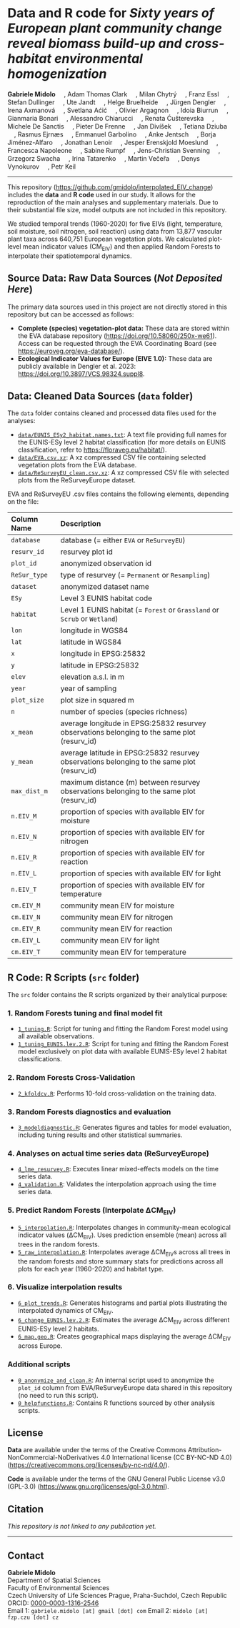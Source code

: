 # Data and R code for *Sixty years of European plant community change reveal biomass build-up and cross-habitat environmental homogenization*

**Gabriele Midolo** <a href="https://orcid.org/0000-0003-1316-2546" target="_blank"><img src="https://upload.wikimedia.org/wikipedia/commons/0/06/ORCID_iD.svg" class="is-rounded" width="15"/></a>,
Adam Thomas Clark <a href="https://orcid.org/0000-0002-8843-3278" target="_blank"><img src="https://upload.wikimedia.org/wikipedia/commons/0/06/ORCID_iD.svg" class="is-rounded" width="15"/></a>,
Milan Chytrý <a href="https://orcid.org/0000-0002-8122-3075" target="_blank"><img src="https://upload.wikimedia.org/wikipedia/commons/0/06/ORCID_iD.svg" class="is-rounded" width="15"/></a>,
Franz Essl <a href="https://orcid.org/0000-0001-8253-2112" target="_blank"><img src="https://upload.wikimedia.org/wikipedia/commons/0/06/ORCID_iD.svg" class="is-rounded" width="15"/></a>,
Stefan Dullinger <a href="https://orcid.org/0000-0003-3919-0887" target="_blank"><img src="https://upload.wikimedia.org/wikipedia/commons/0/06/ORCID_iD.svg" class="is-rounded" width="15"/></a>,
Ute Jandt <a href="https://orcid.org/0000-0002-3177-3669" target="_blank"><img src="https://upload.wikimedia.org/wikipedia/commons/0/06/ORCID_iD.svg" class="is-rounded" width="15"/></a>,
Helge Bruelheide <a href="https://orcid.org/0000-0003-3135-0356" target="_blank"><img src="https://upload.wikimedia.org/wikipedia/commons/0/06/ORCID_iD.svg" class="is-rounded" width="15"/></a>,
Jürgen Dengler <a href="https://orcid.org/0000-0003-3221-660X" target="_blank"><img src="https://upload.wikimedia.org/wikipedia/commons/0/06/ORCID_iD.svg" class="is-rounded" width="15"/></a>,
Irena Axmanová <a href="https://orcid.org/0000-0001-9440-7976" target="_blank"><img src="https://upload.wikimedia.org/wikipedia/commons/0/06/ORCID_iD.svg" class="is-rounded" width="15"/></a>,
Svetlana Aćić <a href="https://orcid.org/0000-0001-6553-3797" target="_blank"><img src="https://upload.wikimedia.org/wikipedia/commons/0/06/ORCID_iD.svg" class="is-rounded" width="15"/></a>,
Olivier Argagnon <a href="https://orcid.org/0000-0003-2069-7231" target="_blank"><img src="https://upload.wikimedia.org/wikipedia/commons/0/06/ORCID_iD.svg" class="is-rounded" width="15"/></a>,
Idoia Biurrun <a href="https://orcid.org/0000-0002-1454-0433" target="_blank"><img src="https://upload.wikimedia.org/wikipedia/commons/0/06/ORCID_iD.svg" class="is-rounded" width="15"/></a>,
Gianmaria Bonari <a href="https://orcid.org/0000-0002-5574-6067" target="_blank"><img src="https://upload.wikimedia.org/wikipedia/commons/0/06/ORCID_iD.svg" class="is-rounded" width="15"/></a>,
Alessandro Chiarucci <a href="https://orcid.org/0000-0003-1160-235X" target="_blank"><img src="https://upload.wikimedia.org/wikipedia/commons/0/06/ORCID_iD.svg" class="is-rounded" width="15"/></a>,
Renata Ćušterevska <a href="https://orcid.org/0000-0002-3849-6983" target="_blank"><img src="https://upload.wikimedia.org/wikipedia/commons/0/06/ORCID_iD.svg" class="is-rounded" width="15"/></a>,
Michele De Sanctis <a href="https://orcid.org/0000-0002-7280-6199" target="_blank"><img src="https://upload.wikimedia.org/wikipedia/commons/0/06/ORCID_iD.svg" class="is-rounded" width="15"/></a>,
Pieter De Frenne <a href="https://orcid.org/0000-0002-8613-0943" target="_blank"><img src="https://upload.wikimedia.org/wikipedia/commons/0/06/ORCID_iD.svg" class="is-rounded" width="15"/></a>,
Jan Divíšek <a href="https://orcid.org/0000-0002-5127-5130" target="_blank"><img src="https://upload.wikimedia.org/wikipedia/commons/0/06/ORCID_iD.svg" class="is-rounded" width="15"/></a>,
Tetiana Dziuba <a href="https://orcid.org/0000-0001-8621-0890" target="_blank"><img src="https://upload.wikimedia.org/wikipedia/commons/0/06/ORCID_iD.svg" class="is-rounded" width="15"/></a>,
Rasmus Ejrnæs <a href="https://orcid.org/0000-0003-2538-8606" target="_blank"><img src="https://upload.wikimedia.org/wikipedia/commons/0/06/ORCID_iD.svg" class="is-rounded" width="15"/></a>,
Emmanuel Garbolino <a href="https://orcid.org/0000-0002-4954-6069" target="_blank"><img src="https://upload.wikimedia.org/wikipedia/commons/0/06/ORCID_iD.svg" class="is-rounded" width="15"/></a>,
Anke Jentsch <a href="https://orcid.org/0000-0002-2345-8300" target="_blank"><img src="https://upload.wikimedia.org/wikipedia/commons/0/06/ORCID_iD.svg" class="is-rounded" width="15"/></a>,
Borja Jiménez-Alfaro <a href="https://orcid.org/0000-0001-6601-9597" target="_blank"><img src="https://upload.wikimedia.org/wikipedia/commons/0/06/ORCID_iD.svg" class="is-rounded" width="15"/></a>,
Jonathan Lenoir <a href="https://orcid.org/0000-0003-0638-9582" target="_blank"><img src="https://upload.wikimedia.org/wikipedia/commons/0/06/ORCID_iD.svg" class="is-rounded" width="15"/></a>,
Jesper Erenskjold Moeslund <a href="https://orcid.org/0000-0001-8591-7149" target="_blank"><img src="https://upload.wikimedia.org/wikipedia/commons/0/06/ORCID_iD.svg" class="is-rounded" width="15"/></a>,
Francesca Napoleone <a href="https://orcid.org/0000-0002-3807-7180" target="_blank"><img src="https://upload.wikimedia.org/wikipedia/commons/0/06/ORCID_iD.svg" class="is-rounded" width="15"/></a>,
Sabine Rumpf <a href="https://orcid.org/0000-0001-5909-9568" target="_blank"><img src="https://upload.wikimedia.org/wikipedia/commons/0/06/ORCID_iD.svg" class="is-rounded" width="15"/></a>,
Jens-Christian Svenning <a href="https://orcid.org/0000-0002-3415-0862" target="_blank"><img src="https://upload.wikimedia.org/wikipedia/commons/0/06/ORCID_iD.svg" class="is-rounded" width="15"/></a>,
Grzegorz Swacha <a href="https://orcid.org/0000-0002-6380-2954" target="_blank"><img src="https://upload.wikimedia.org/wikipedia/commons/0/06/ORCID_iD.svg" class="is-rounded" width="15"/></a>,
Irina Tatarenko <a href="https://orcid.org/0000-0001-6835-2465" target="_blank"><img src="https://upload.wikimedia.org/wikipedia/commons/0/06/ORCID_iD.svg" class="is-rounded" width="15"/></a>,
Martin Večeřa <a href="https://orcid.org/0000-0001-8507-791X" target="_blank"><img src="https://upload.wikimedia.org/wikipedia/commons/0/06/ORCID_iD.svg" class="is-rounded" width="15"/></a>,
Denys Vynokurov <a href="https://orcid.org/0000-0001-7003-6680" target="_blank"><img src="https://upload.wikimedia.org/wikipedia/commons/0/06/ORCID_iD.svg" class="is-rounded" width="15"/></a>,
Petr Keil <a href="https://orcid.org/0000-0003-3017-1858" target="_blank"><img src="https://upload.wikimedia.org/wikipedia/commons/0/06/ORCID_iD.svg" class="is-rounded" width="15"/></a>

---
This repository (<https://github.com/gmidolo/interpolated_EIV_change>) includes the **data** and **R code** used in our study. It allows for the reproduction of the main analyses and supplementary materials. Due to their substantial file size, model outputs are not included in this repository.

We studied temporal trends (1960-2020) for five EIVs (light, temperature, soil moisture, soil nitrogen, soil reaction) using data from 13,877 vascular plant taxa across 640,751 European vegetation plots. We calculated plot-level mean indicator values (CM<sub>EIV</sub>) and then applied Random Forests to interpolate their spatiotemporal dynamics.

## Source Data: Raw Data Sources (*Not Deposited Here*)

The primary data sources used in this project are not directly stored in this repository but can be accessed as follows:

-   **Complete (species) vegetation-plot data:** These data are stored within the EVA database repository (<https://doi.org/10.58060/250x-we61>). Access can be requested through the EVA Coordinating Board (see <https://euroveg.org/eva-database/>).
-   **Ecological Indicator Values for Europe (EIVE 1.0):** These data are publicly available in Dengler et al. 2023: <https://doi.org/10.3897/VCS.98324.suppl8>.

## Data: Cleaned Data Sources (`data` folder)

The `data` folder contains cleaned and processed data files used for the analyses:

-   [`data/EUNIS_ESy2_habitat.names.txt`](data/EUNIS_ESy2_habitat.names.txt): A text file providing full names for the EUNIS-ESy level 2 habitat classification (for more details on EUNIS classification, refer to <https://floraveg.eu/habitat/>).
-   [`data/EVA.csv.xz`](data/EVA.csv.xz): A xz compressed CSV file containing selected vegetation plots from the EVA database. 
-   [`data/ReSurveyEU_clean.csv.xz`](data/ReSurveyEU_clean.csv.xz): A xz compressed CSV file with selected plots from the ReSurveyEurope dataset.

EVA and ReSurveyEU .csv files contains the following elements, depending on the file:

| Column Name | Description |
| :---------- | :----------------------------------------------------------------- |
| `database` | database (= either `EVA` or `ReSurveyEU`) |
| `resurv_id` | resurvey plot id |
| `plot_id` | anonymized observation id |
| `ReSur_type` | type of resurvey (= `Permanent` or `Resampling`) |
| `dataset` | anonymized dataset name |
| `ESy` | Level 3 EUNIS habitat code |
| `habitat` | Level 1 EUNIS habitat (= `Forest` or `Grassland` or `Scrub` or `Wetland`) |
| `lon` | longitude in WGS84 |
| `lat` | latitude in WGS84 |
| `x` | longitude in EPSG:25832 |
| `y` | latitude in EPSG:25832 |
| `elev` | elevation a.s.l. in m |
| `year` | year of sampling |
| `plot_size` | plot size in squared m |
| `n` | number of species (species richness) |
| `x_mean` | average longitude in EPSG:25832 resurvey observations belonging to the same plot (resurv_id) |
| `y_mean` | average latitude in EPSG:25832 resurvey observations belonging to the same plot (resurv_id) |
| `max_dist_m` | maximum distance (m) between resurvey observations belonging to the same plot (resurv_id) |
| `n.EIV_M` | proportion of species with available EIV for moisture |
| `n.EIV_N` | proportion of species with available EIV for nitrogen |
| `n.EIV_R` | proportion of species with available EIV for reaction |
| `n.EIV_L` | proportion of species with available EIV for light |
| `n.EIV_T` | proportion of species with available EIV for temperature |
| `cm.EIV_M` | community mean EIV for moisture |
| `cm.EIV_N` | community mean EIV for nitrogen |
| `cm.EIV_R` | community mean EIV for reaction |
| `cm.EIV_L` | community mean EIV for light |
| `cm.EIV_T` | community mean EIV for temperature |

## R Code: R Scripts (`src` folder)

The `src` folder contains the R scripts organized by their analytical purpose:

### 1. Random Forests tuning and final model fit

- [`1_tuning.R`](src/1_tuning.R): Script for tuning and fitting the Random Forest model using all available observations.
- [`1_tuning_EUNIS.lev.2.R`](src/1_tuning_EUNIS.lev.2.R): Script for tuning and fitting the Random Forest model exclusively on plot data with available EUNIS-ESy level 2 habitat classifications.

### 2. Random Forests Cross-Validation

- [`2_kfoldcv.R`](src/2_kfoldcv.R): Performs 10-fold cross-validation on the training data.

### 3. Random Forests diagnostics and evaluation

- [`3_modeldiagnostic.R`](src/3_modeldiagnostic.R): Generates figures and tables for model evaluation, including tuning results and other statistical summaries.

### 4. Analyses on actual time series data (ReSurveyEurope)

- [`4_lme_resurvey.R`](src/4_lme_resurvey.R): Executes linear mixed-effects models on the time series data.
- [`4_validation.R`](src/4_validation.R): Validates the interpolation approach using the time series data.

### 5. Predict Random Forests (Interpolate ΔCM<sub>EIV</sub>)

- [`5_interpolation.R`](src/5_interpolation.R): Interpolates changes in community-mean ecological indicator values (ΔCM<sub>EIV</sub>). Uses prediction ensemble (mean) across all trees in the random forests.
- [`5_raw_interpolation.R`](src/5_raw_interpolation.R): Interpolates average ΔCM<sub>EIV</sub>s across all trees in the random forests and store summary stats for predictions across all plots for each year (1960-2020) and habitat type.

### 6. Visualize interpolation results

- [`6_plot_trends.R`](src/6_plot_trends.R): Generates histograms and partial plots illustrating the interpolated dynamics of CM<sub>EIV</sub>.
- [`6_change_EUNIS.lev.2.R`](src/6_change_EUNIS.lev.2.R): Estimates the average ΔCM<sub>EIV</sub> across different EUNIS-ESy level 2 habitats.
- [`6_map.geo.R`](src/6_map.geo.R): Creates geographical maps displaying the average ΔCM<sub>EIV</sub> across Europe.

### Additional scripts

- [`0_anonymize_and_clean.R`](src/0_anonymize_and_clean.R): An internal script used to anonymize the `plot_id` column from EVA/ReSurveyEurope data shared in this repository (no need to run this script).
- [`0_helpfunctions.R`](src/0_helpfunctions.R): Contains R functions sourced by other analysis scripts.

## License

**Data** are available under the terms of the Creative Commons Attribution-NonCommercial-NoDerivatives 4.0 International license (CC BY-NC-ND 4.0) (<https://creativecommons.org/licenses/by-nc-nd/4.0/>).

**Code** is available under the terms of the GNU General Public License v3.0 (GPL-3.0) (<https://www.gnu.org/licenses/gpl-3.0.html>).

## Citation

*This repository is not linked to any publication yet.*

---
## Contact
**Gabriele Midolo**  
Department of Spatial Sciences  
Faculty of Environmental Sciences  
Czech University of Life Sciences Prague, Praha-Suchdol, Czech Republic  
ORCID: [0000-0003-1316-2546](https://orcid.org/0000-0003-1316-2546)  
Email 1: `gabriele.midolo [at] gmail [dot] com`
Email 2: `midolo [at] fzp.czu [dot] cz`